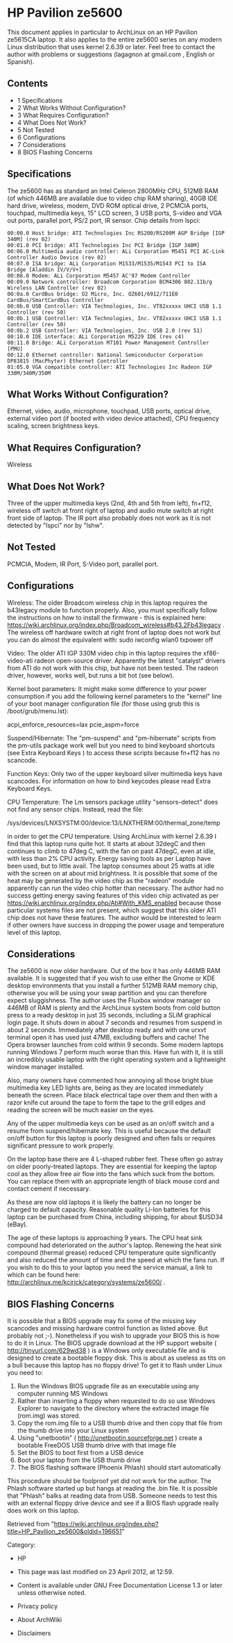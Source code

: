 HP Pavilion ze5600
==================

This document applies in particular to ArchLinux on an HP Pavilion
ze5615CA laptop. It also applies to the entire ze5600 series on any
modern Linux distribution that uses kernel 2.6.39 or later. Feel free to
contact the author with problems or suggestions (lagagnon at gmail.com ,
English or Spanish).

Contents
--------

-   1 Specifications
-   2 What Works Without Configuration?
-   3 What Requires Configuration?
-   4 What Does Not Work?
-   5 Not Tested
-   6 Configurations
-   7 Considerations
-   8 BIOS Flashing Concerns

Specifications
--------------

The ze5600 has as standard an Intel Celeron 2800MHz CPU, 512MB RAM (of
which 446MB are available due to video chip RAM sharing), 40GB IDE hard
drive, wireless, modem, DVD ROM optical drive, 2 PCMCIA ports, touchpad,
multimedia keys, 15" LCD screen, 3 USB ports, S-video and VGA out ports,
parallel port, PS/2 port, IR sensor. Chip details from lspci:

    00:00.0 Host bridge: ATI Technologies Inc RS200/RS200M AGP Bridge [IGP 340M] (rev 02)
    00:01.0 PCI bridge: ATI Technologies Inc PCI Bridge [IGP 340M]
    00:06.0 Multimedia audio controller: ALi Corporation M5451 PCI AC-Link Controller Audio Device (rev 02)
    00:07.0 ISA bridge: ALi Corporation M1533/M1535/M1543 PCI to ISA Bridge [Aladdin IV/V/V+]
    00:08.0 Modem: ALi Corporation M5457 AC'97 Modem Controller
    00:09.0 Network controller: Broadcom Corporation BCM4306 802.11b/g Wireless LAN Controller (rev 02)
    00:0a.0 CardBus bridge: O2 Micro, Inc. OZ601/6912/711E0 CardBus/SmartCardBus Controller
    00:0b.0 USB Controller: VIA Technologies, Inc. VT82xxxxx UHCI USB 1.1 Controller (rev 50)
    00:0b.1 USB Controller: VIA Technologies, Inc. VT82xxxxx UHCI USB 1.1 Controller (rev 50)
    00:0b.2 USB Controller: VIA Technologies, Inc. USB 2.0 (rev 51)
    00:10.0 IDE interface: ALi Corporation M5229 IDE (rev c4)
    00:11.0 Bridge: ALi Corporation M7101 Power Management Controller [PMU]
    00:12.0 Ethernet controller: National Semiconductor Corporation DP83815 (MacPhyter) Ethernet Controller
    01:05.0 VGA compatible controller: ATI Technologies Inc Radeon IGP 330M/340M/350M

What Works Without Configuration?
---------------------------------

Ethernet, video, audio, microphone, touchpad, USB ports, optical drive,
external video port (if booted with video device attached), CPU
frequency scaling, screen brightness keys.

What Requires Configuration?
----------------------------

Wireless

What Does Not Work?
-------------------

Three of the upper multimedia keys (2nd, 4th and 5th from left), fn+f12,
wireless off switch at front right of laptop and audio mute switch at
right front side of laptop. The IR port also probably does not work as
it is not detected by "lspci" nor by "lshw".

Not Tested
----------

PCMCIA, Modem, IR Port, S-Video port, parallel port.

Configurations
--------------

Wireless: The older Broadcom wireless chip in this laptop requires the
b43legacy module to function properly. Also, you must specifically
follow the instructions on how to install the firmware - this is
explained here:
https://wiki.archlinux.org/index.php/Broadcom_wireless#b43.2Fb43legacy .
The wireless off hardware switch at right front of laptop does not work
but you can do almost the equivalent with:
sudo iwconfig wlan0 txpower off

Video: The older ATI IGP 330M video chip in this laptop requires the
xf86-video-ati radeon open-source driver. Apparently the latest
"catalyst" drivers from ATI do not work with this chip, but have not
been tested. The radeon driver, however, works well, but runs a bit hot
(see below).

Kernel boot parameters: It might make some difference to your power
consumption if you add the following kernel parameters to the "kernel"
line of your boot manager configuration file (for those using grub this
is /boot/grub/menu.lst):

acpi_enforce_resources=lax pcie_aspm=force

Suspend/Hibernate: The "pm-suspend" and "pm-hibernate" scripts from the
pm-utils package work well but you need to bind keyboard shortcuts (see
Extra Keyboard Keys ) to access these scripts because fn+f12 has no
scancode.

Function Keys: Only two of the upper keyboard silver multimedia keys
have scancodes. For information on how to bind keycodes please read
Extra Keyboard Keys.

CPU Temperature: The Lm sensors package utility "sensors-detect" does
not find any sensor chips. Instead, read the file:

/sys/devices/LNXSYSTM:00/device:13/LNXTHERM:00/thermal_zone/temp

in order to get the CPU temperature. Using ArchLinux with kernel 2.6.39
I find that this laptop runs quite hot. It starts at about 32degC and
then continues to climb to 47deg C, with the fan on past 47degC, even at
idle, with less than 2% CPU activity. Energy saving tools as per Laptop
have been used, but to little avail. The laptop consumes about 25 watts
at idle with the screen on at about mid brightness. It is possible that
some of the heat may be generated by the video chip as the "radeon"
module apparently can run the video chip hotter than necessary. The
author had no success getting energy saving features of this video chip
activated as per
https://wiki.archlinux.org/index.php/Ati#With_KMS_enabled because those
particular systems files are not present, which suggest that this older
ATI chip does not have these features. The author would be interested to
learn if other owners have success in dropping the power usage and
temperature level of this laptop.

Considerations
--------------

The ze5600 is now older hardware. Out of the box it has only 446MB RAM
available. It is suggested that if you wish to use either the Gnome or
KDE desktop environments that you install a further 512MB RAM memory
chip, otherwise you will be using your swap partition and you can
therefore expect sluggishness. The author uses the Fluxbox window
manager so 446MB of RAM is plenty and the ArchLinux system boots from
cold button press to a ready desktop in just 35 seconds, including a
SLiM graphical login page. It shuts down in about 7 seconds and resumes
from suspend in about 2 seconds. Immediately after desktop ready and
with one urxvt terminal open it has used just 47MB, excluding buffers
and cache! The Opera browser launches from cold within 9 seconds. Some
modern laptops running Windows 7 perform much worse than this. Have fun
with it, it is still an incredibly usable laptop with the right
operating system and a lightweight window manager installed.

Also, many owners have commented how annoying all those bright blue
multimedia key LED lights are, being as they are located immediately
beneath the screen. Place black electrical tape over them and then with
a razor knife cut around the tape to form the tape to the grill edges
and reading the screen will be much easier on the eyes.

Any of the upper multimedia keys can be used as an on/off switch and a
resume from suspend/hibernate key. This is useful because the default
on/off button for this laptop is poorly designed and often fails or
requires significant pressure to work properly.

On the laptop base there are 4 L-shaped rubber feet. These often go
astray on older poorly-treated laptops. They are essential for keeping
the laptop cool as they allow free air flow into the fans which suck
from the bottom. You can replace them with an appropriate length of
black mouse cord and contact cement if necessary.

As these are now old laptops it is likely the battery can no longer be
charged to default capacity. Reasonable quality Li-Ion batteries for
this laptop can be purchased from China, including shipping, for about
$USD34 (eBay).

The age of these laptops is approaching 9 years. The CPU heat sink
compound had deteriorated on the author's laptop. Renewing the heat sink
compound (thermal grease) reduced CPU temperature quite significantly
and also reduced the amount of time and the speed at which the fans run.
If you wish to do this to your laptop you need the service manual, a
link to which can be found here:
http://archlinux.me/kcirick/category/systems/ze5600/ .

BIOS Flashing Concerns
----------------------

It is possible that a BIOS upgrade may fix some of the missing key
scancodes and missing hardware control function as listed above. But
probably not ;-). Nonetheless if you wish to upgrade your BIOS this is
how to do it in Linux. The BIOS upgrade download at the HP support
website ( http://tinyurl.com/629wd38 ) is a Windows only executable file
and is designed to create a bootable floppy disk. This is about as
useless as tits on a bull because this laptop has no floppy drive! To
get it to flash under Linux you need to:

1.  Run the Windows BIOS upgrade file as an executable using any
    computer running MS Windows
2.  Rather than inserting a floppy when requested to do so use Windows
    Explorer to navigate to the directory where the extracted image file
    (rom.img) was stored.
3.  Copy the rom.img file to a USB thumb drive and then copy that file
    from the thumb drive into your Linux system
4.  Using "unetbootin" ( http://unetbootin.sourceforge.net ) create a
    bootable FreeDOS USB thumb drive with that image file
5.  Set the BIOS to boot first from a USB device
6.  Boot your laptop from the USB thumb drive
7.  The BIOS flashing software (Phoenix Phlash) should start
    automatically

This procedure should be foolproof yet did not work for the author. The
Phlash software started up but hangs at reading the .bin file. It is
possible that "Phlash" balks at reading data from USB. Someone needs to
test this with an external floppy drive device and see if a BIOS flash
upgrade really does work on this laptop.

Retrieved from
"https://wiki.archlinux.org/index.php?title=HP_Pavilion_ze5600&oldid=196651"

Category:

-   HP

-   This page was last modified on 23 April 2012, at 12:59.
-   Content is available under GNU Free Documentation License 1.3 or
    later unless otherwise noted.
-   Privacy policy
-   About ArchWiki
-   Disclaimers
